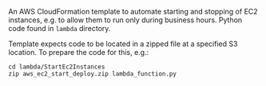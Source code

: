 An AWS CloudFormation template to automate starting and stopping of EC2 instances, e.g. to allow them to run only during business hours.  Python code found in `lambda` directory.

Template expects code to be located in a zipped file at a specified S3 location.  To prepare the code for this, e.g.:

    cd lambda/StartEc2Instances
    zip aws_ec2_start_deploy.zip lambda_function.py
